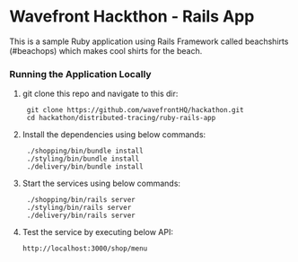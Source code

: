 # Wavefront Hackthon - Rails App

This is a sample Ruby application using Rails Framework called beachshirts (#beachops) which makes cool shirts for the beach.

### Running the Application Locally
1. git clone this repo and navigate to this dir:

    ```
     git clone https://github.com/wavefrontHQ/hackathon.git 
     cd hackathon/distributed-tracing/ruby-rails-app
    ```

2. Install the dependencies using below commands:
    ```
     ./shopping/bin/bundle install
     ./styling/bin/bundle install
     ./delivery/bin/bundle install
    ```

3. Start the services using below commands:
    ```
     ./shopping/bin/rails server
     ./styling/bin/rails server
     ./delivery/bin/rails server
    ```

4. Test the service by executing below API:
    ```
    http://localhost:3000/shop/menu
    ```
